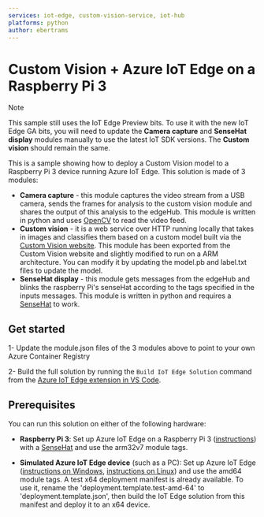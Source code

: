 ```yaml
---
services: iot-edge, custom-vision-service, iot-hub
platforms: python
author: ebertrams
---
```


# Custom Vision + Azure IoT Edge on a Raspberry Pi 3

> [!NOTE]
> This sample still uses the IoT Edge Preview bits. To use it with the new IoT Edge GA bits, you will need to update the **Camera capture** and **SenseHat display** modules manually to use the latest IoT SDK versions. The **Custom vision** should remain the same. 

This is a sample showing how to deploy a Custom Vision model to a Raspberry Pi 3 device running Azure IoT Edge. This solution is made of 3 modules:

- **Camera capture** - this module captures the video stream from a USB camera, sends the frames for analysis to the custom vision module and shares the output of this analysis to the edgeHub. This module is written in python and uses [OpenCV](https://opencv.org/) to read the video feed.
- **Custom vision** - it is a web service over HTTP running locally that takes in images and classifies them based on a custom model built via the [Custom Vision website](https://azure.microsoft.com/en-us/services/cognitive-services/custom-vision-service/). This module has been exported from the Custom Vision website and slightly modified to run on a ARM architecture. You can modify it by updating the model.pb and label.txt files to update the model.
- **SenseHat display** - this module gets messages from the edgeHub and blinks the raspberry Pi's senseHat according to the tags specified in the inputs messages. This module is written in python and requires a [SenseHat](https://www.raspberrypi.org/products/sense-hat/) to work.

## Get started
1- Update the module.json files of the 3 modules above to point to your own Azure Container Registry

2- Build the full solution by running the `Build IoT Edge Solution` command from the [Azure IoT Edge extension in VS Code](https://marketplace.visualstudio.com/items?itemName=vsciot-vscode.azure-iot-edge).

## Prerequisites

You can run this solution on either of the following hardware:

- **Raspberry Pi 3**: Set up Azure IoT Edge on a Raspberry Pi 3 ([instructions](https://blog.jongallant.com/2017/11/azure-iot-edge-raspberrypi/)) with a [SenseHat](https://www.raspberrypi.org/products/sense-hat/) and use the arm32v7 module tags.

- **Simulated Azure IoT Edge device** (such as a PC): Set up Azure IoT Edge ([instructions on Windows](https://docs.microsoft.com/en-us/azure/iot-edge/tutorial-simulate-device-windows), [instructions on Linux](https://docs.microsoft.com/en-us/azure/iot-edge/tutorial-simulate-device-linux)) and use the amd64 module tags. A test x64 deployment manifest is already available. To use it, rename the 'deployment.template.test-amd-64' to 'deployment.template.json', then build the IoT Edge solution from this manifest and deploy it to an x64 device.
